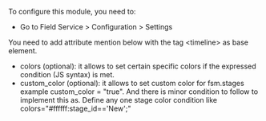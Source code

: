 To configure this module, you need to:

- Go to Field Service \> Configuration \> Settings

You need to add attribute mention below with the tag \<timeline\> as
base element.

- colors (optional): it allows to set certain specific colors if the
  expressed condition (JS syntax) is met.
- custom_color (optional): it allows to set custom color for fsm.stages
  example custom_color = "true". And there is minor condition to follow
  to implement this as. Define any one stage color condition like
  colors="#ffffff:stage_id=='New';"
